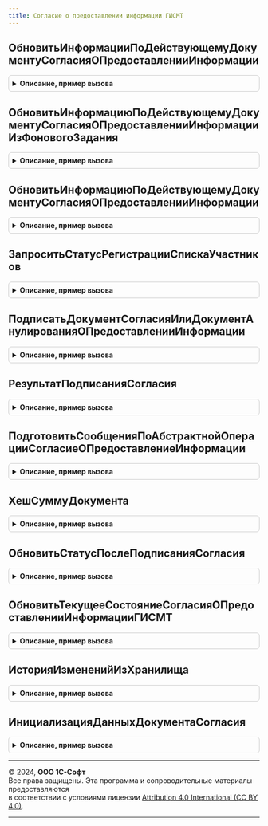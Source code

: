 ```yaml
---
title: Согласие о предоставлении информации ГИСМТ
---
```



## ОбновитьИнформацииПоДействующемуДокументуСогласияОПредоставленииИнформации
<details style="margin: 1em 0; padding: 0.5em; border: 1px solid #ccc; border-radius: 6px;">

<summary style="font-weight: bold; cursor: pointer;">Описание, пример вызова</summary>

```bsl

Функция ОбновитьИнформацииПоДействующемуДокументуСогласияОПредоставленииИнформации(ПараметрыВыполнения) Экспорт
```

Пример вызова
```bsl
Результат = СогласиеОПредоставленииИнформацииГИСМТ.ОбновитьИнформацииПоДействующемуДокументуСогласияОПредоставленииИнформации(ПараметрыВыполнения) 
```
</details>

## ОбновитьИнформациюПоДействующемуДокументуСогласияОПредоставленииИнформацииИзФоновогоЗадания
<details style="margin: 1em 0; padding: 0.5em; border: 1px solid #ccc; border-radius: 6px;">

<summary style="font-weight: bold; cursor: pointer;">Описание, пример вызова</summary>

```bsl

Процедура ОбновитьИнформациюПоДействующемуДокументуСогласияОПредоставленииИнформацииИзФоновогоЗадания(ПараметрыФоновогоЗадания, АдресРезультата) Экспорт
```

Пример вызова
```bsl
СогласиеОПредоставленииИнформацииГИСМТ.ОбновитьИнформациюПоДействующемуДокументуСогласияОПредоставленииИнформацииИзФоновогоЗадания(ПараметрыФоновогоЗадания, АдресРезультата) 
```
</details>

## ОбновитьИнформациюПоДействующемуДокументуСогласияОПредоставленииИнформации
<details style="margin: 1em 0; padding: 0.5em; border: 1px solid #ccc; border-radius: 6px;">

<summary style="font-weight: bold; cursor: pointer;">Описание, пример вызова</summary>

```bsl

Функция ОбновитьИнформациюПоДействующемуДокументуСогласияОПредоставленииИнформации(ПараметрыВыполнения) Экспорт
```

Пример вызова
```bsl
Результат = СогласиеОПредоставленииИнформацииГИСМТ.ОбновитьИнформациюПоДействующемуДокументуСогласияОПредоставленииИнформации(ПараметрыВыполнения) 
```
</details>

## ЗапроситьСтатусРегистрацииСпискаУчастников
<details style="margin: 1em 0; padding: 0.5em; border: 1px solid #ccc; border-radius: 6px;">

<summary style="font-weight: bold; cursor: pointer;">Описание, пример вызова</summary>

```bsl

Функция ЗапроситьСтатусРегистрацииСпискаУчастников(Организация, СписокИНН) Экспорт
```

Пример вызова
```bsl
Результат = СогласиеОПредоставленииИнформацииГИСМТ.ЗапроситьСтатусРегистрацииСпискаУчастников(Организация, СписокИНН) 
```
</details>

## ПодписатьДокументСогласияИлиДокументАнулированияОПредоставленииИнформации
<details style="margin: 1em 0; padding: 0.5em; border: 1px solid #ccc; border-radius: 6px;">

<summary style="font-weight: bold; cursor: pointer;">Описание, пример вызова</summary>

```bsl

Функция ПодписатьДокументСогласияИлиДокументАнулированияОПредоставленииИнформации(Организация, Операция, Подпись, ПараметрыЗапросаИсходящегоСообщения) Экспорт
```

Пример вызова
```bsl
Результат = СогласиеОПредоставленииИнформацииГИСМТ.ПодписатьДокументСогласияИлиДокументАнулированияОПредоставленииИнформации(Организация, Операция, Подпись, ПараметрыЗапросаИсходящегоСообщения) 
```
</details>

## РезультатПодписанияСогласия
<details style="margin: 1em 0; padding: 0.5em; border: 1px solid #ccc; border-radius: 6px;">

<summary style="font-weight: bold; cursor: pointer;">Описание, пример вызова</summary>

```bsl

Функция РезультатПодписанияСогласия(Организация, Операция, ИдентификаторСоглашения) Экспорт
```

Пример вызова
```bsl
Результат = СогласиеОПредоставленииИнформацииГИСМТ.РезультатПодписанияСогласия(Организация, Операция, ИдентификаторСоглашения) 
```
</details>

## ПодготовитьСообщенияПоАбстрактнойОперацииСогласиеОПредоставлениеИнформации
<details style="margin: 1em 0; padding: 0.5em; border: 1px solid #ccc; border-radius: 6px;">

<summary style="font-weight: bold; cursor: pointer;">Описание, пример вызова</summary>

```bsl

Функция ПодготовитьСообщенияПоАбстрактнойОперацииСогласиеОПредоставлениеИнформации(ЭлементОчереди, ПараметрыОбмена, НаборЗаписей) Экспорт
```

Пример вызова
```bsl
Результат = СогласиеОПредоставленииИнформацииГИСМТ.ПодготовитьСообщенияПоАбстрактнойОперацииСогласиеОПредоставлениеИнформации(ЭлементОчереди, ПараметрыОбмена, НаборЗаписей) 
```
</details>

## ХешСуммуДокумента
<details style="margin: 1em 0; padding: 0.5em; border: 1px solid #ccc; border-radius: 6px;">

<summary style="font-weight: bold; cursor: pointer;">Описание, пример вызова</summary>

```bsl

Функция ХешСуммуДокумента(ДанныеДокумента) Экспорт
```

Пример вызова
```bsl
Результат = СогласиеОПредоставленииИнформацииГИСМТ.ХешСуммуДокумента(ДанныеДокумента) 
```
</details>

## ОбновитьСтатусПослеПодписанияСогласия
<details style="margin: 1em 0; padding: 0.5em; border: 1px solid #ccc; border-radius: 6px;">

<summary style="font-weight: bold; cursor: pointer;">Описание, пример вызова</summary>

```bsl

Функция ОбновитьСтатусПослеПодписанияСогласия(ЭлементОчереди, ДанныеОбработки, ПараметрыОбмена) Экспорт
```

Пример вызова
```bsl
Результат = СогласиеОПредоставленииИнформацииГИСМТ.ОбновитьСтатусПослеПодписанияСогласия(ЭлементОчереди, ДанныеОбработки, ПараметрыОбмена) 
```
</details>

## ОбновитьТекущееСостояниеСогласияОПредоставленииИнформацииГИСМТ
<details style="margin: 1em 0; padding: 0.5em; border: 1px solid #ccc; border-radius: 6px;">

<summary style="font-weight: bold; cursor: pointer;">Описание, пример вызова</summary>

```bsl

Функция ОбновитьТекущееСостояниеСогласияОПредоставленииИнформацииГИСМТ(Организация, РезультатЗапросаПоДействующемуСогласию = Неопределено, ЗаполнятьСтатус = Ложь) Экспорт
```

Пример вызова
```bsl
Результат = СогласиеОПредоставленииИнформацииГИСМТ.ОбновитьТекущееСостояниеСогласияОПредоставленииИнформацииГИСМТ(Организация, РезультатЗапросаПоДействующемуСогласию, ЗаполнятьСтатус);
```
</details>

## ИсторияИзмененийИзХранилища
<details style="margin: 1em 0; padding: 0.5em; border: 1px solid #ccc; border-radius: 6px;">

<summary style="font-weight: bold; cursor: pointer;">Описание, пример вызова</summary>

```bsl

Функция ИсторияИзмененийИзХранилища(ХранилищеИсторииИзменений) Экспорт
```

Пример вызова
```bsl
Результат = СогласиеОПредоставленииИнформацииГИСМТ.ИсторияИзмененийИзХранилища(ХранилищеИсторииИзменений) 
```
</details>

## ИнициализацияДанныхДокументаСогласия
<details style="margin: 1em 0; padding: 0.5em; border: 1px solid #ccc; border-radius: 6px;">

<summary style="font-weight: bold; cursor: pointer;">Описание, пример вызова</summary>

```bsl

Функция ИнициализацияДанныхДокументаСогласия() Экспорт
```

Пример вызова
```bsl
Результат = СогласиеОПредоставленииИнформацииГИСМТ.ИнициализацияДанныхДокументаСогласия());
```
</details>

---

© 2024, **ООО 1С-Софт**  
Все права защищены. Эта программа и сопроводительные материалы предоставляются  
в соответствии с условиями лицензии [Attribution 4.0 International (CC BY 4.0)](https://creativecommons.org/licenses/by/4.0/legalcode).

---
